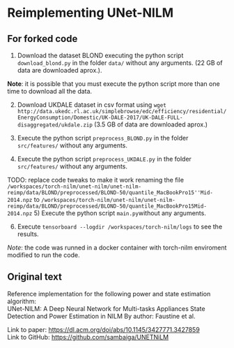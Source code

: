 # Reimplementing UNet-NILM

## For forked code
1) Download the dataset BLOND executing the python script `download_blond.py` in the folder `data/` without any arguments. (22 GB of data are downloaded aprox.).

**Note**: it is possible that you must execute the python script more than one time to download all the data.

2) Download UKDALE dataset in csv format using `wget http://data.ukedc.rl.ac.uk/simplebrowse/edc/efficiency/residential/EnergyConsumption/Domestic/UK-DALE-2017/UK-DALE-FULL-disaggregated/ukdale.zip` (3.5 GB of data are downloaded aprox.)

3) Execute the python script `preprocess_BLOND.py` in the folder `src/features/` without any arguments.

4) Execute the python script `preprocess_UKDALE.py` in the folder `src/features/` without any arguments.

TODO: replace code tweaks to make it work renaming the file
`/workspaces/torch-nilm/unet-nilm/unet-nilm-reimp/data/BLOND/preprocessed/BLOND-50/quantile_MacBookPro15''Mid-2014.npz` to `/workspaces/torch-nilm/unet-nilm/unet-nilm-reimp/data/BLOND/preprocessed/BLOND-50/quantile_MacBookPro15Mid-2014.npz`
5) Execute the python script `main.py`without any arguments.

6) Execute `tensorboard --logdir /workspaces/torch-nilm/logs` to see the results.

*Note*: the code was runned in a docker container with torch-nilm enviroment modified to run the code.

## Original text
Reference implementation for the following power and state estimation algorithm:  
UNet-NILM: A Deep Neural Network for Multi-tasks Appliances State Detection and Power Estimation in NILM
By author: Faustine et al.

Link to paper: https://dl.acm.org/doi/abs/10.1145/3427771.3427859  
Link to GitHub: https://github.com/sambaiga/UNETNiLM